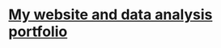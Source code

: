 # [My website and data analysis portfolio](https://seventeencents.github.io/seanosullivan-P2-portfolio/)